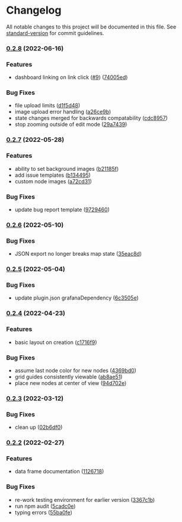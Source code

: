 # Changelog

All notable changes to this project will be documented in this file. See [standard-version](https://github.com/conventional-changelog/standard-version) for commit guidelines.

### [0.2.8](https://github.com/knightss27/grafana-network-weathermap/compare/v0.2.7...v0.2.8) (2022-06-16)


### Features

* dashboard linking on link click ([#9](https://github.com/knightss27/grafana-network-weathermap/issues/9)) ([74005ed](https://github.com/knightss27/grafana-network-weathermap/commit/74005ed234498d44fcc7d5f510fd59e452a425f9))


### Bug Fixes

* file upload limits ([d1f5d48](https://github.com/knightss27/grafana-network-weathermap/commit/d1f5d48ae4a8c1f4bf6bd81d816eeb53c811837a))
* image upload error handling ([a26ce9b](https://github.com/knightss27/grafana-network-weathermap/commit/a26ce9bf57951d2db12877ca83a56b5de4cbd33b))
* state changes merged for backwards compatability ([cdc8957](https://github.com/knightss27/grafana-network-weathermap/commit/cdc89578fb91d2f53c231bbb02155ba91c7c5d65))
* stop zooming outside of edit mode ([29a7439](https://github.com/knightss27/grafana-network-weathermap/commit/29a7439960f9c1d7dc2ea722fad7dbc4777bd730))

### [0.2.7](https://github.com/knightss27/grafana-network-weathermap/compare/v0.2.6...v0.2.7) (2022-05-28)

### Features

- ability to set background images ([b21185f](https://github.com/knightss27/grafana-network-weathermap/commit/b21185fe98d5e6dd17418646a67062b8cd4785ac))
- add issue templates ([b134495](https://github.com/knightss27/grafana-network-weathermap/commit/b1344959b3e4e396d766bac7366a66d23d4b74b6))
- custom node images ([a72cd31](https://github.com/knightss27/grafana-network-weathermap/commit/a72cd316995a522f6e15ec8481be3d5a56986d6f))

### Bug Fixes

- update bug report template ([9729460](https://github.com/knightss27/grafana-network-weathermap/commit/9729460085f0d44196c7486915da9ca74c417537))

### [0.2.6](https://github.com/knightss27/grafana-network-weathermap/compare/v0.2.5...v0.2.6) (2022-05-10)

### Bug Fixes

- JSON export no longer breaks map state ([35eac8d](https://github.com/knightss27/grafana-network-weathermap/commit/35eac8df211c3f8264f18d7becd9e9ff1dea812c))

### [0.2.5](https://github.com/knightss27/grafana-network-weathermap/compare/v0.2.4...v0.2.5) (2022-05-04)

### Bug Fixes

- update plugin.json grafanaDependency ([6c3505e](https://github.com/knightss27/grafana-network-weathermap/commit/6c3505efc271f41c3f6394cdb8505b7df810344e))

### [0.2.4](https://github.com/knightss27/grafana-network-weathermap/compare/v0.2.3...v0.2.4) (2022-04-23)

### Features

- basic layout on creation ([c1716f9](https://github.com/knightss27/grafana-network-weathermap/commit/c1716f9791ab675c287ac4e0794360a86f40c286))

### Bug Fixes

- assume last node color for new nodes ([4369bd0](https://github.com/knightss27/grafana-network-weathermap/commit/4369bd0fbfbe02531c6c9841029a9e5f522ccbae))
- grid guides consistently viewable ([ab8ae51](https://github.com/knightss27/grafana-network-weathermap/commit/ab8ae51500506ae696564eb470bf848a263b887e))
- place new nodes at center of view ([94d702e](https://github.com/knightss27/grafana-network-weathermap/commit/94d702e4b8f682e8e42a0d52d945bee97c7a3142))

### [0.2.3](https://github.com/knightss27/grafana-network-weathermap/compare/v0.2.2...v0.2.3) (2022-03-12)

### Bug Fixes

- clean up ([02b6df0](https://github.com/knightss27/grafana-network-weathermap/commit/02b6df0323eeb69ce02bcf81147edf458f134a5d))

### [0.2.2](https://github.com/knightss27/grafana-network-weathermap/compare/v0.1.0...v0.2.2) (2022-02-27)

### Features

- data frame documentation ([1126718](https://github.com/knightss27/grafana-network-weathermap/commit/1126718a7155a7fea04315955b7e654f86359a1c))

### Bug Fixes

- re-work testing environment for earlier version ([3367c1b](https://github.com/knightss27/grafana-network-weathermap/commit/3367c1b5ae7293369d2bafdca9b15935ccb9c855))
- run npm audit ([5cadc0e](https://github.com/knightss27/grafana-network-weathermap/commit/5cadc0e46c9ad916befb8c8b2aeaea89d8d44784))
- typing errors ([55ba0fe](https://github.com/knightss27/grafana-network-weathermap/commit/55ba0fec13207619605e42dec61c7a33e618ae84))
